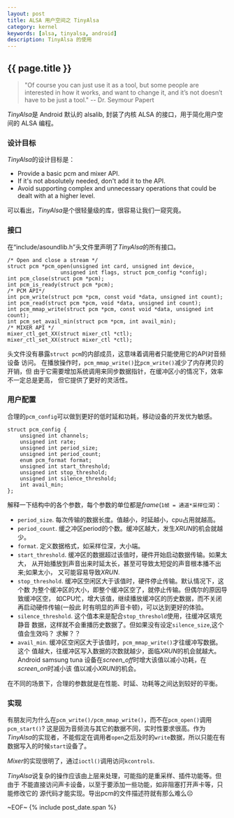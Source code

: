 ```yaml
---
layout: post
title: ALSA 用户空间之 TinyAlsa
category: kernel
keywords: [alsa, tinyalsa, android]
description: TinyAlsa 的使用
---
```


## {{ page.title }}

> "Of course you can just use it as a tool, but some people are interested
> in how it works, and want to change it, and it’s not doesn’t have to be
> just a tool." -- Dr. Seymour Papert

*TinyAlsa*是 Android 默认的 alsalib, 封装了内核 ALSA 的接口，用于简化用户空
间的 ALSA 编程。

### 设计目标

*TinyAlsa*的设计目标是：

- Provide a basic pcm and mixer API.
- If it's not absolutely needed, don't add it to the API.
- Avoid supporting complex and unnecessary operations that could be dealt
  with at a higher level.

可以看出，*TinyAlsa*是个很轻量级的库，很容易让我们一窥究竟。

### 接口

在<q>include/asoundlib.h</q>头文件里声明了*TinyAlsa*的所有接口。

    /* Open and close a stream */
	struct pcm *pcm_open(unsigned int card, unsigned int device,
                     unsigned int flags, struct pcm_config *config);
    int pcm_close(struct pcm *pcm);
	int pcm_is_ready(struct pcm *pcm);
    /* PCM API*/
	int pcm_write(struct pcm *pcm, const void *data, unsigned int count);
	int pcm_read(struct pcm *pcm, void *data, unsigned int count);
	int pcm_mmap_write(struct pcm *pcm, const void *data, unsigned int count);
    int pcm_set_avail_min(struct pcm *pcm, int avail_min);
	/* MIXER API */
	mixer_ctl_get_XX(struct mixer_ctl *ctl);
	mixer_ctl_set_XX(struct mixer_ctl *ctl);

头文件没有暴露`struct pcm`的内部成员，这意味着调用者只能使用它的API对音频设备
访问。
在播放操作时，`pcm_mmap_write()`比`pcm_write()`减少了内存拷贝的开销，但
由于它需要增加系统调用来同步数据指针，在缓冲区小的情况下，效率不一定总是更高，
但它提供了更好的灵活性。


### 用户配置

合理的`pcm_config`可以做到更好的低时延和功耗，移动设备的开发优为敏感。

    struct pcm_config {
        unsigned int channels;
        unsigned int rate;
        unsigned int period_size;
        unsigned int period_count;
        enum pcm_format format;
        unsigned int start_threshold;
        unsigned int stop_threshold;
        unsigned int silence_threshold;
        int avail_min;
    };

解释一下结构中的各个参数，每个参数的单位都是*frame*(`1帧 = 通道*采样位深`)：

- `period_size`. 每次传输的数据长度。值越小，时延越小，cpu占用就越高。
- `period_count`. 缓之冲区period的个数。缓冲区越大，发生*XRUN*的机会就越少。
- `format`. 定义数据格式，如采样位深，大小端。
- `start_threshold`. 缓冲区的数据超过该值时，硬件开始启动数据传输。如果太大，
  从开始播放到声音出来时延太长，甚至可导致太短促的声音根本播不出来;如果太小，
  又可能容易导致*XRUN*.
- `stop_threshold`. 缓冲区空闲区大于该值时，硬件停止传输。默认情况下，这个数
  为整个缓冲区的大小，即整个缓冲区空了，就停止传输。但偶尔的原因导致缓冲区空，
  如CPU忙，增大该值，继续播放缓冲区的历史数据，而不关闭再启动硬件传输(一般此
  时有明显的声音卡顿)，可以达到更好的体验。
- `silence_threshold`. 这个值本来是配合`stop_threshold`使用，往缓冲区填充静音
  数据，这样就不会重播历史数据了。但如果没有设定`silence_size`,这个值会生效吗？
  求解？？
- `avail_min`. 缓冲区空闲区大于该值时，`pcm_mmap_write()`才往缓冲写数据。这个
  值越大，往缓冲区写入数据的次数就越少，面临*XRUN*的机会就越大。Android
  samsung tuna 设备在*screen_off*时增大该值以减小功耗，在*screen_on*时减小该
  值以减小*XRUN*的机会。

在不同的场景下，合理的参数就是在性能、时延、功耗等之间达到较好的平衡。

### 实现

有朋友问为什么在`pcm_write()/pcm_mmap_write()`，而不在`pcm_open()`调用
`pcm_start()`? 这是因为音频流与其它的数据不同，实时性要求很高。作为
*TinyAlsa*的实现者，不能假定在调用者`open`之后及时的`write`数据，所以只能在有
数据写入的时候`start`设备了。

*Mixer*的实现很明了，通过`ioctl()`调用访问`kcontrols`.


*TinyAlsa*说复杂的操作应该由上层来处理，可能指的是重采样、插件功能等。但由于
 不能直接访问声卡设备，以至于要添加一些功能，如非阻塞打开声卡等，只能修改它的
 源代码才能实现。导出pcm的文件描述符就有那么难么☹

~EOF~ {% include post_date.span %}
